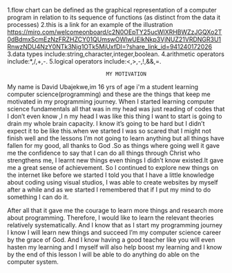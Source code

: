 1.flow chart can be defined as the graphical representation of a computer program in relation to its sequence of functions (as distinct from the data it processes)
2.this is a link for an example of the illustration https://miro.com/welcomeonboard/c2N0OEpTY25ucWlXRHBWZzJGQXo2T0dBdmxScmEzNzFRZHZCY01QUmswOWlwUElkNkp3VjNUZ21VRDNGR3U1RnwzNDU4NzY0NTk3Njg1OTk5MjUxfDI=?share_link_id=941240172026
3.data types include:string,character,integer,boolean.
4.arithmetic operators include:*,/,+,-.
5.logical operators include:<,>,-,!,&&,=.
                                                                                                    




                                    MY MOTIVATION
My name is David Ubajekwe,im 16 yrs of age i'm a student learning computer science(programming) and these are the things that keep me motivated in my programming journey.
When I started learning computer science fundamentals all that was in my head was just reading of codes that I don’t even know ,I n my head I was like this thing I want to start is going to drain my whole brain capacity. I know it’s going to be hard but I didn’t expect it to be like this.when we started I was so scared that I might not finish well and the lessons I’m not going to learn anything but all things have fallen for my good, all thanks to God .So as things where going well it gave me the confidence to say that I can do all things through Christ who strengthens me, I learnt new things even things I didn’t know existed.It gave me a great sense of achievement. So I continued to explore new things on the internet like before we started I told you that I have a little knowledge about coding using visual studios, I was able to create websites by myself after a while and as we started I remembered that if I put my mind to do something I can do it. 

After all that it gave me the courage to learn more things and research more about programming. Therefore, I would like to learn the relevant theories relatively systematically. And I know that as I start my programming journey I know I will learn new things and succeed I’m my computer science career by the grace of God. And I know having a good teacher like you will even hasten my learning and I myself will also help boost my learning and I know by the end of this lesson I will be able to do anything do able on the computer system.

